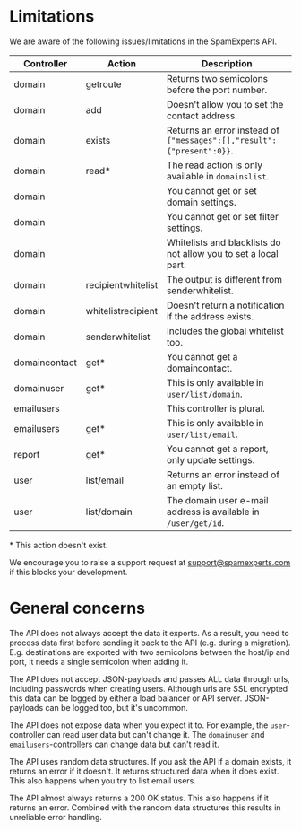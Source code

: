# Limitations

We are aware of the following issues/limitations in the SpamExperts API.

Controller    | Action      | Description
----------    | -------     | ------------
domain        | getroute    | Returns two semicolons before the port number.
domain        | add         | Doesn't allow you to set the contact address.
domain        | exists      | Returns an error instead of `{"messages":[],"result":{"present":0}}`.
domain        | read*       | The read action is only available in `domainslist`.
domain        |             | You cannot get or set domain settings.
domain        |             | You cannot get or set filter settings.
domain        |             | Whitelists and blacklists do not allow you to set a local part.
domain        | recipientwhitelist | The output is different from senderwhitelist.
domain        | whitelistrecipient | Doesn't return a notification if the address exists.
domain        | senderwhitelist    | Includes the global whitelist too.
domaincontact | get*        | You cannot get a domaincontact.
domainuser    | get*        | This is only available in `user/list/domain`.
emailusers    |             | This controller is plural.
emailusers    | get*        | This is only available in `user/list/email`.
report        | get*        | You cannot get a report, only update settings.
user          | list/email  | Returns an error instead of an empty list.
user          | list/domain | The domain user e-mail address is available in `/user/get/id`.

\* This action doesn't exist.

We encourage you to raise a support request at [support@spamexperts.com](support@spamexperts.com)
if this blocks your development.

# General concerns

The API does not always accept the data it exports. As a result, you need
to process data first before sending it back to the API (e.g. during a
migration). E.g. destinations are exported with two semicolons between
the host/ip and port, it needs a single semicolon when adding it.

The API does not accept JSON-payloads and passes ALL data through
urls, including passwords when creating users. Although urls are SSL
encrypted this data can be logged by either a load balancer or API
server. JSON-payloads can be logged too, but it's uncommon.

The API does not expose data when you expect it to. For example, the
`user`-controller can read user data but can't change it. The `domainuser`
and `emailusers`-controllers can change data but can't read it.

The API uses random data structures. If you ask the API if a domain exists,
it returns an error if it doesn't. It returns structured data when it does
exist. This also happens when you try to list email users.

The API almost always returns a 200 OK status. This also happens if it returns
an error. Combined with the random data structures this results in unreliable
error handling.
